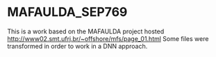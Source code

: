 # MAFAULDA_SEP769
This is a work based on the MAFAULDA project hosted http://www02.smt.ufrj.br/~offshore/mfs/page_01.html
Some files were transformed in order to work in a DNN approach.

